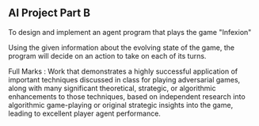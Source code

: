 AI Project Part B
-----------------

To design and implement an agent program that plays the game "Infexion"

Using the given information about the evolving state of the game, 
the program will decide on an action to take on each of its turns.

Full Marks : Work that demonstrates a highly successful application of 
important techniques discussed in class for playing adversarial games, 
along with many significant theoretical, strategic, or algorithmic 
enhancements to those techniques, based on independent research into 
algorithmic game-playing or original strategic insights into the game, 
leading to excellent player agent performance.
